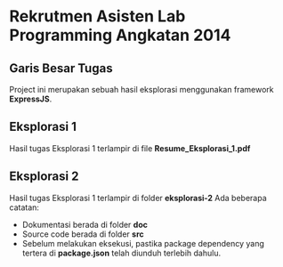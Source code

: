 # Rekrutmen Asisten Lab Programming Angkatan 2014

## Garis Besar Tugas
Project ini merupakan sebuah hasil eksplorasi menggunakan framework **ExpressJS**.

## Eksplorasi 1
Hasil tugas Eksplorasi 1 terlampir di file **Resume_Eksplorasi_1.pdf**

## Eksplorasi 2
Hasil tugas Eksplorasi 1 terlampir di folder **eksplorasi-2**
Ada beberapa catatan:
- Dokumentasi berada di folder **doc**
- Source code berada di folder **src**
- Sebelum melakukan eksekusi, pastika package dependency yang tertera di **package.json** telah diunduh terlebih dahulu.